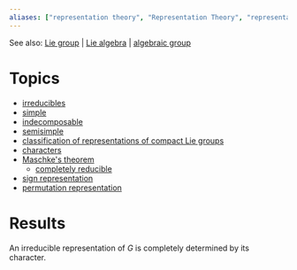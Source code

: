 ```yaml
---
aliases: ["representation theory", "Representation Theory", "representations", "representation"]
---
```


See also: [Lie group](Lie%20group) | [Lie algebra](Lie%20algebra) | [algebraic group](algebraic%20group)

# Topics

- [irreducibles](irreducibles)
- [simple](simple)
- [indecomposable](indecomposable)
- [semisimple](semisimple)
- [classification of representations of compact Lie groups](classification%20of%20representations%20of%20compact%20Lie%20groups)
- [characters](characters)
- [Maschke's theorem](Maschke's%20theorem)
	- [completely reducible](completely%20reducible)
- [sign representation](sign%20representation)
- [permutation representation](permutation%20representation)


# Results

An irreducible representation of _G_ is completely determined by its character.
